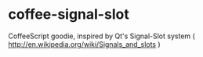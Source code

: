 coffee-signal-slot
==================

CoffeeScript goodie, inspired by Qt's Signal-Slot system ( http://en.wikipedia.org/wiki/Signals_and_slots )